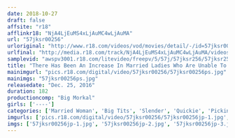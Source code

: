 ```yaml
---
date: 2018-10-27
draft: false
affsite: "r18"
afflinkr18: "NjA4LjEuMS4xLjAuMC4wLjAuMA"
url: "57jksr00256"
urloriginal: "http://www.r18.com/videos/vod/movies/detail/-/id=57jksr00256"
urlfinal: "http://media.r18.com/track/NjA4LjEuMS4xLjAuMC4wLjAuMA/videos/vod/movies/detail/-/id=57jksr00256"
samplevid: "awspv3001.r18.com/litevideo/freepv/5/57j/57jksr256/57jksr256_dmb_w.mp4"
title: "There Has Been An Increase In Married Ladies Who Are Unable To Say 'No' We Go Hunting For Fuckable Married Woman Babes Her Secret Part Job Is Being An AV Actress We Went Picking Up Girls Looking For Slutty Housewives And After Making Our Discovery, We Got Our Quickie Sex And Turned These Horny Bitches Into AV Actresses"
mainimgurl: "pics.r18.com/digital/video/57jksr00256/57jksr00256ps.jpg"
mainimgs: "57jksr00256ps.jpg"
releasedate: "Dec. 25, 2016"
duration: 182
productioncomp: "Big Morkal"
girls: ['----']
categories: ['Married Woman', 'Big Tits', 'Slender', 'Quickie', 'Picking Up Girls', 'Squirting', 'Big Vibrator', 'Hi-Def']
imgurls: ['pics.r18.com/digital/video/57jksr00256/57jksr00256jp-1.jpg', 'pics.r18.com/digital/video/57jksr00256/57jksr00256jp-2.jpg', 'pics.r18.com/digital/video/57jksr00256/57jksr00256jp-3.jpg', 'pics.r18.com/digital/video/57jksr00256/57jksr00256jp-4.jpg', 'pics.r18.com/digital/video/57jksr00256/57jksr00256jp-5.jpg', 'pics.r18.com/digital/video/57jksr00256/57jksr00256jp-6.jpg', 'pics.r18.com/digital/video/57jksr00256/57jksr00256jp-7.jpg', 'pics.r18.com/digital/video/57jksr00256/57jksr00256jp-8.jpg', 'pics.r18.com/digital/video/57jksr00256/57jksr00256jp-9.jpg', 'pics.r18.com/digital/video/57jksr00256/57jksr00256jp-10.jpg', 'pics.r18.com/digital/video/57jksr00256/57jksr00256jp-11.jpg', 'pics.r18.com/digital/video/57jksr00256/57jksr00256jp-12.jpg', 'pics.r18.com/digital/video/57jksr00256/57jksr00256jp-13.jpg', 'pics.r18.com/digital/video/57jksr00256/57jksr00256jp-14.jpg', 'pics.r18.com/digital/video/57jksr00256/57jksr00256jp-15.jpg', 'pics.r18.com/digital/video/57jksr00256/57jksr00256jp-16.jpg', 'pics.r18.com/digital/video/57jksr00256/57jksr00256jp-17.jpg', 'pics.r18.com/digital/video/57jksr00256/57jksr00256jp-18.jpg', 'pics.r18.com/digital/video/57jksr00256/57jksr00256jp-19.jpg', 'pics.r18.com/digital/video/57jksr00256/57jksr00256jp-20.jpg']
imgs: ['57jksr00256jp-1.jpg', '57jksr00256jp-2.jpg', '57jksr00256jp-3.jpg', '57jksr00256jp-4.jpg', '57jksr00256jp-5.jpg', '57jksr00256jp-6.jpg', '57jksr00256jp-7.jpg', '57jksr00256jp-8.jpg', '57jksr00256jp-9.jpg', '57jksr00256jp-10.jpg', '57jksr00256jp-11.jpg', '57jksr00256jp-12.jpg', '57jksr00256jp-13.jpg', '57jksr00256jp-14.jpg', '57jksr00256jp-15.jpg', '57jksr00256jp-16.jpg', '57jksr00256jp-17.jpg', '57jksr00256jp-18.jpg', '57jksr00256jp-19.jpg', '57jksr00256jp-20.jpg']
---
```

